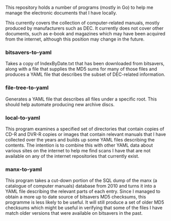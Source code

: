 
This repository holds a number of programs (mostly in Go) to help me manage the electronic documents that I have locally.

This currently covers the collection of computer-related manuals, mostly produced by manufacturers such as DEC. It currently does not cover other documents, such as e-book and magazines which may have been acquired from the internet, although this position may change in the future.

### bitsavers-to-yaml

Takes a copy of IndexByDate.txt that has been downloaded from bitsavers, along with a file that supplies the MD5 sums for many of those files and produces a YAML file that describes the subset of DEC-related information.

### file-tree-to-yaml

Generates a YAML file that describes all files under a specific root. This should help automate producing new archive discs.

### local-to-yaml

This program examines a specified set of directories that contain copies of CD-R and DVR-R copies or images that contain relevant manuals that I have collected over the years and builds up some YAML files describing the contents.
The intention is to combine this with other YAML data about various sites on the internet to help me find scans I have that are not available on any of the internet repositories that currently exist.

### manx-to-yaml

This program takes a cut-down portion of the SQL dump of the manx (a catalogue of computer manuals) database from 2010 and turns it into a YAML file describing the relevant parts of each entry. Since I managed to obtain a more up to date source of bitsavers MD5 checksums, this programme is less likely to be useful. It will still produce a set of older MD5 checksums which might be useful in verifying that some of the files I have match older versions that were available on bitsavers in the past.

